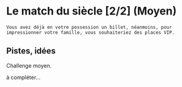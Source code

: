 # Le match du siècle [2/2] (Moyen)

```
Vous avez déjà en votre possession un billet, néanmoins, pour impressionner votre famille, vous souhaiteriez des places VIP.
```

## Pistes, idées

Challenge moyen.


à compléter...
